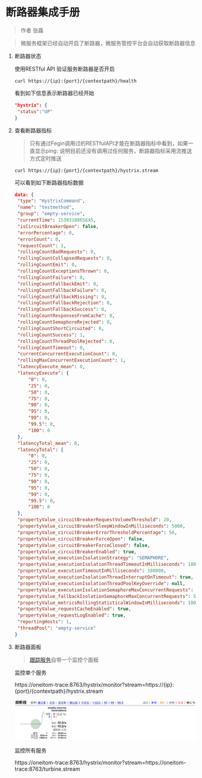 # 断路器集成手册

> 作者 张磊

> 微服务框架已经自动开启了断路器，微服务管控平台会自动获取断路器信息

1. 断路器状态

   使用RESTful API 验证服务断路器是否开启

   ```shell
   curl https://{ip}:{port}/{contextpath}/health
   ```

   看到如下信息表示断路器已经开始

   ```json
   "hystrix": {
   	"status":"UP"
   }
   ```

2. 查看断路器指标

   > 只有通过Fegin调用过的RESTfulAPI才能在断路器指标中看到，如果一直显示ping: 说明目前还没有调用过任何服务，断路器指标采用流推送方式定时推送

   ```shell
   curl https://{ip}:{port}/{contextpath}/hystrix.stream
   ```

   可以看到如下断路器指标数据

   ```json
   data: {
   	"type": "HystrixCommand",
   	"name": "testmethod",
   	"group": "empty-service",
   	"currentTime": 1539318865645,
   	"isCircuitBreakerOpen": false,
   	"errorPercentage": 0,
   	"errorCount": 0,
   	"requestCount": 1,
   	"rollingCountBadRequests": 0,
   	"rollingCountCollapsedRequests": 0,
   	"rollingCountEmit": 0,
   	"rollingCountExceptionsThrown": 0,
   	"rollingCountFailure": 0,
   	"rollingCountFallbackEmit": 0,
   	"rollingCountFallbackFailure": 0,
   	"rollingCountFallbackMissing": 0,
   	"rollingCountFallbackRejection": 0,
   	"rollingCountFallbackSuccess": 0,
   	"rollingCountResponsesFromCache": 0,
   	"rollingCountSemaphoreRejected": 0,
   	"rollingCountShortCircuited": 0,
   	"rollingCountSuccess": 1,
   	"rollingCountThreadPoolRejected": 0,
   	"rollingCountTimeout": 0,
   	"currentConcurrentExecutionCount": 0,
   	"rollingMaxConcurrentExecutionCount": 1,
   	"latencyExecute_mean": 0,
   	"latencyExecute": {
   		"0": 0,
   		"25": 0,
   		"50": 0,
   		"75": 0,
   		"90": 0,
   		"95": 0,
   		"99": 0,
   		"99.5": 0,
   		"100": 0
   	},
   	"latencyTotal_mean": 0,
   	"latencyTotal": {
   		"0": 0,
   		"25": 0,
   		"50": 0,
   		"75": 0,
   		"90": 0,
   		"95": 0,
   		"99": 0,
   		"99.5": 0,
   		"100": 0
   	},
   	"propertyValue_circuitBreakerRequestVolumeThreshold": 20,
   	"propertyValue_circuitBreakerSleepWindowInMilliseconds": 5000,
   	"propertyValue_circuitBreakerErrorThresholdPercentage": 50,
   	"propertyValue_circuitBreakerForceOpen": false,
   	"propertyValue_circuitBreakerForceClosed": false,
   	"propertyValue_circuitBreakerEnabled": true,
   	"propertyValue_executionIsolationStrategy": "SEMAPHORE",
   	"propertyValue_executionIsolationThreadTimeoutInMilliseconds": 180000,
   	"propertyValue_executionTimeoutInMilliseconds": 180000,
   	"propertyValue_executionIsolationThreadInterruptOnTimeout": true,
   	"propertyValue_executionIsolationThreadPoolKeyOverride": null,
   	"propertyValue_executionIsolationSemaphoreMaxConcurrentRequests": 5000,
   	"propertyValue_fallbackIsolationSemaphoreMaxConcurrentRequests": 5000,
   	"propertyValue_metricsRollingStatisticalWindowInMilliseconds": 10000,
   	"propertyValue_requestCacheEnabled": true,
   	"propertyValue_requestLogEnabled": true,
   	"reportingHosts": 1,
   	"threadPool": "empty-service"
   }
   ```

3. 断路器面板

   > [跟踪服务](../../iplatform-common/TraceService.md)自带一个监控个面板

   监控单个服务

   https://oneitom-trace:8763/hystrix/monitor?stream=https://{ip}:{port}/{contextpath}/hystrix.stream

   ![hystrix-one.png](images/hystrix-one.png)

   监控所有服务

   https://oneitom-trace:8763/hystrix/monitor?stream=https://oneitom-trace:8763/turbine.stream

